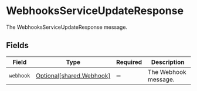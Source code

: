 # WebhooksServiceUpdateResponse

The WebhooksServiceUpdateResponse message.


## Fields

| Field                                                      | Type                                                       | Required                                                   | Description                                                |
| ---------------------------------------------------------- | ---------------------------------------------------------- | ---------------------------------------------------------- | ---------------------------------------------------------- |
| `webhook`                                                  | [Optional[shared.Webhook]](../../models/shared/webhook.md) | :heavy_minus_sign:                                         | The Webhook message.                                       |